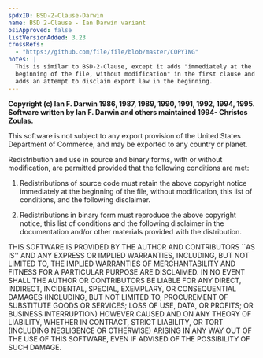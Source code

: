 ```yaml
---
spdxID: BSD-2-Clause-Darwin
name: BSD 2-Clause - Ian Darwin variant
osiApproved: false
listVersionAdded: 3.23
crossRefs: 
  - "https://github.com/file/file/blob/master/COPYING"
notes: |
  This is similar to BSD-2-Clause, except it adds "immediately at the
  beginning of the file, without modification" in the first clause and
  adds an attempt to disclaim export law in the beginning.
---
```


**Copyright (c) Ian F. Darwin 1986, 1987, 1989, 1990, 1991, 1992, 1994, 1995. Software written by Ian F. Darwin and others maintained 1994- Christos Zoulas.**

This software is not subject to any export provision of the United States Department of Commerce, and may be exported to any country or planet.

Redistribution and use in source and binary forms, with or without modification, are permitted provided that the following conditions are met:

1. Redistributions of source code must retain the above copyright notice immediately at the beginning of the file, without modification, this list of conditions, and the following disclaimer.

2. Redistributions in binary form must reproduce the above copyright notice, this list of conditions and the following disclaimer in the documentation and/or other materials provided with the distribution.

THIS SOFTWARE IS PROVIDED BY THE AUTHOR AND CONTRIBUTORS ``AS IS'' AND ANY EXPRESS OR IMPLIED WARRANTIES, INCLUDING, BUT NOT LIMITED TO, THE IMPLIED WARRANTIES OF MERCHANTABILITY AND FITNESS FOR A PARTICULAR PURPOSE ARE DISCLAIMED. IN NO EVENT SHALL THE AUTHOR OR CONTRIBUTORS BE LIABLE FOR ANY DIRECT, INDIRECT, INCIDENTAL, SPECIAL, EXEMPLARY, OR CONSEQUENTIAL DAMAGES (INCLUDING, BUT NOT LIMITED TO, PROCUREMENT OF SUBSTITUTE GOODS OR SERVICES; LOSS OF USE, DATA, OR PROFITS; OR BUSINESS INTERRUPTION) HOWEVER CAUSED AND ON ANY THEORY OF LIABILITY, WHETHER IN CONTRACT, STRICT LIABILITY, OR TORT (INCLUDING NEGLIGENCE OR OTHERWISE) ARISING IN ANY WAY OUT OF THE USE OF THIS SOFTWARE, EVEN IF ADVISED OF THE POSSIBILITY OF SUCH DAMAGE.
